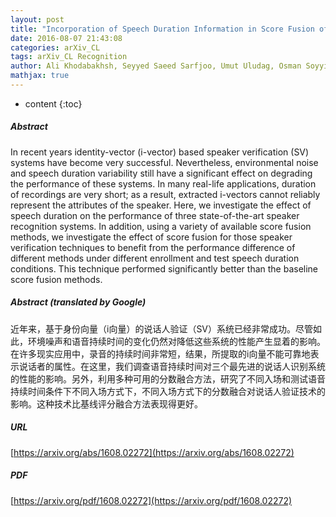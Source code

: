 ```yaml
---
layout: post
title: "Incorporation of Speech Duration Information in Score Fusion of Speaker Recognition Systems"
date: 2016-08-07 21:43:08
categories: arXiv_CL
tags: arXiv_CL Recognition
author: Ali Khodabakhsh, Seyyed Saeed Sarfjoo, Umut Uludag, Osman Soyyigit, Cenk Demiroglu
mathjax: true
---
```


* content
{:toc}

##### Abstract
In recent years identity-vector (i-vector) based speaker verification (SV) systems have become very successful. Nevertheless, environmental noise and speech duration variability still have a significant effect on degrading the performance of these systems. In many real-life applications, duration of recordings are very short; as a result, extracted i-vectors cannot reliably represent the attributes of the speaker. Here, we investigate the effect of speech duration on the performance of three state-of-the-art speaker recognition systems. In addition, using a variety of available score fusion methods, we investigate the effect of score fusion for those speaker verification techniques to benefit from the performance difference of different methods under different enrollment and test speech duration conditions. This technique performed significantly better than the baseline score fusion methods.

##### Abstract (translated by Google)
近年来，基于身份向量（i向量）的说话人验证（SV）系统已经非常成功。尽管如此，环境噪声和语音持续时间的变化仍然对降低这些系统的性能产生显着的影响。在许多现实应用中，录音的持续时间非常短，结果，所提取的i向量不能可靠地表示说话者的属性。在这里，我们调查语音持续时间对三个最先进的说话人识别系统的性能的影响。另外，利用多种可用的分数融合方法，研究了不同入场和测试语音持续时间条件下不同入场方式下，不同入场方式下的分数融合对说话人验证技术的影响。这种技术比基线评分融合方法表现得更好。

##### URL
[https://arxiv.org/abs/1608.02272](https://arxiv.org/abs/1608.02272)

##### PDF
[https://arxiv.org/pdf/1608.02272](https://arxiv.org/pdf/1608.02272)

